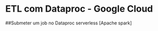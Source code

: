 ETL com Dataproc - Google Cloud
===================================
##Submeter um job no Dataproc serverless [Apache spark]

